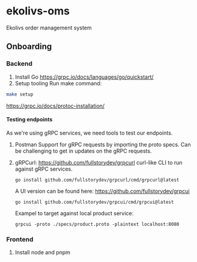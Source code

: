 # ekolivs-oms

Ekolivs order management system

## Onboarding

### Backend

1. Install Go
  https://grpc.io/docs/languages/go/quickstart/
2. Setup tooling
  Run make command:

  ```bash
  make setup
  ```
  
  https://grpc.io/docs/protoc-installation/

#### Testing endpoints

As we're using gRPC services, we need tools to test our endpoints.

1. Postman
   Support for gRPC requests by importing the proto specs. Can be challenging to get in updates on the gRPC requests.
2. gRPCurl: https://github.com/fullstorydev/grpcurl
   curl-like CLI to run against gRPC services.

   `go install github.com/fullstorydev/grpcurl/cmd/grpcurl@latest`

   A UI version can be found here: https://github.com/fullstorydev/grpcui

   `go install github.com/fullstorydev/grpcui/cmd/grpcui@latest`

   Exampel to target against local product service:

    ```
    grpcui -proto ./specs/product.proto -plaintext localhost:8080
    ```


### Frontend

1. Install node and pnpm
